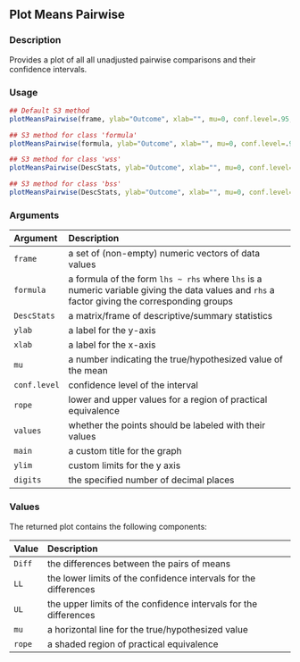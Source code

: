 ## Plot Means Pairwise

### Description

Provides a plot of all all unadjusted pairwise comparisons and their confidence intervals.

### Usage

```r
## Default S3 method
plotMeansPairwise(frame, ylab="Outcome", xlab="", mu=0, conf.level=.95, rope=NULL, values=TRUE, main=NULL, ylim=NULL, digits=3)

## S3 method for class 'formula'
plotMeansPairwise(formula, ylab="Outcome", xlab="", mu=0, conf.level=.95, rope=NULL, values=TRUE, main=NULL, ylim=NULL, digits=3)

## S3 method for class 'wss'
plotMeansPairwise(DescStats, ylab="Outcome", xlab="", mu=0, conf.level=.95, rope=NULL, values=TRUE, main=NULL, ylim=NULL, digits=3)

## S3 method for class 'bss'
plotMeansPairwise(DescStats, ylab="Outcome", xlab="", mu=0, conf.level=.95, rope=NULL, values=TRUE, main=NULL, ylim=NULL, digits=3)
```

### Arguments

Argument | Description
:-- | :--
```frame``` | a set of (non-empty) numeric vectors of data values
```formula``` | a formula of the form `lhs ~ rhs` where `lhs` is a numeric variable giving the data values and `rhs` a factor giving the corresponding groups
```DescStats``` | a matrix/frame of descriptive/summary statistics
```ylab``` | a label for the y-axis
```xlab``` | a label for the x-axis
```mu``` | a number indicating the true/hypothesized value of the mean
```conf.level``` | confidence level of the interval
```rope``` | lower and upper values for a region of practical equivalence
```values``` | whether the points should be labeled with their values
```main``` | a custom title for the graph
```ylim``` | custom limits for the y axis
```digits``` | the specified number of decimal places

### Values

The returned plot contains the following components:

Value | Description
:-- | :--
```Diff``` | the differences between the pairs of means
```LL``` | the lower limits of the confidence intervals for the differences
```UL``` | the upper limits of the confidence intervals for the differences
```mu``` | a horizontal line for the true/hypothesized value
```rope``` | a shaded region of practical equivalence

